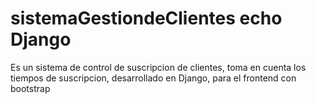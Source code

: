 # sistemaGestiondeClientes echo Django
Es un sistema de control de suscripcion de clientes, toma en cuenta los tiempos de suscripcion, desarrollado en Django, para el frontend con bootstrap
